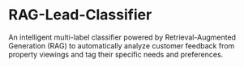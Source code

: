 # RAG-Lead-Classifier
An intelligent multi-label classifier powered by Retrieval-Augmented Generation (RAG) to automatically analyze customer feedback from property viewings and tag their specific needs and preferences.

